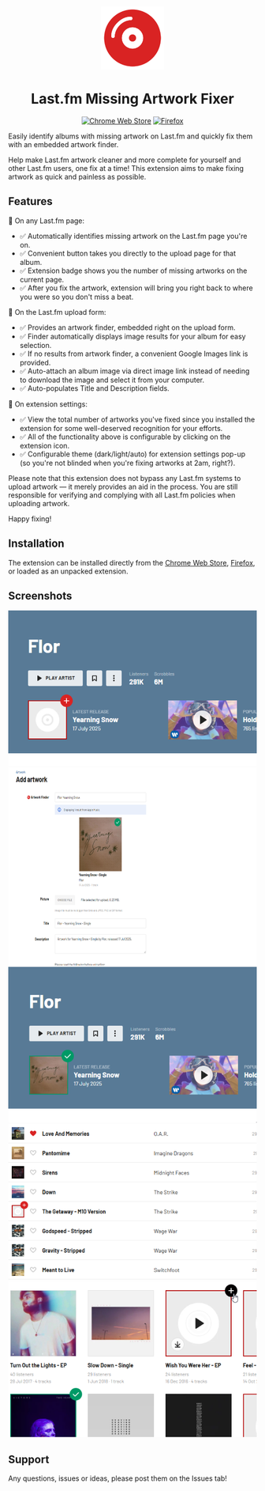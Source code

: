 <div align="center">
<p>
	<img width="128" src="./icons/icon.png"/>
</p>
<h1>Last.fm Missing Artwork Fixer</h1>

[![Chrome Web Store][WebStoreBadge]][WebStore]
[![Firefox][FirefoxBadge]][Firefox]

</div>

Easily identify albums with missing artwork on Last.fm and quickly fix them with an embedded artwork finder.

Help make Last.fm artwork cleaner and more complete for yourself and other Last.fm users, one fix at a time! This extension aims to make fixing artwork as quick and painless as possible.

## Features

📌 On any Last.fm page:
- ✅ Automatically identifies missing artwork on the Last.fm page you're on.
- ✅ Convenient button takes you directly to the upload page for that album.
- ✅ Extension badge shows you the number of missing artworks on the current page.
- ✅ After you fix the artwork, extension will bring you right back to where you were so you don't miss a beat.

📌 On the Last.fm upload form:
- ✅ Provides an artwork finder, embedded right on the upload form.
- ✅ Finder automatically displays image results for your album for easy selection.
- ✅ If no results from artwork finder, a convenient Google Images link is provided.
- ✅ Auto-attach an album image via direct image link instead of needing to download the image and select it from your computer.
- ✅ Auto-populates Title and Description fields.

📌 On extension settings:
- ✅ View the total number of artworks you've fixed since you installed the extension for some well-deserved recognition for your efforts.
- ✅ All of the functionality above is configurable by clicking on the extension icon.
- ✅ Configurable theme (dark/light/auto) for extension settings pop-up (so you're not blinded when you're fixing artworks at 2am, right?).

Please note that this extension does not bypass any Last.fm systems to upload artwork — it merely provides an aid in the process. You are still responsible for verifying and complying with all Last.fm policies when uploading artwork.

Happy fixing!

## Installation

The extension can be installed directly from the [Chrome Web Store][WebStore], [Firefox][Firefox], or loaded as an unpacked extension.

[WebStoreBadge]: https://img.shields.io/chrome-web-store/v/kcpejefblghgkenipbobdinkjlimpjfe.svg?label=chrome&logo=google-chrome&logoColor=white
[WebStore]: https://chromewebstore.google.com/detail/lastfm-missing-artwork-fi/kcpejefblghgkenipbobdinkjlimpjfe
[FirefoxBadge]: https://img.shields.io/amo/v/last-fm-missing-artwork-fixer.svg?label=firefox&logo=firefox-browser&logoColor=white
[Firefox]: https://addons.mozilla.org/en-US/firefox/addon/last-fm-missing-artwork-fixer/

## Screenshots

![Screenshot #1](./screenshots/lfmmaf-1.png)
<img src="./screenshots/lfmmaf-2.png" width="640" height="400">
![Screenshot #3](./screenshots/lfmmaf-3.png)
![Screenshot #4](./screenshots/lfmmaf-4.png)
![Screenshot #5](./screenshots/lfmmaf-5.png)

## Support

Any questions, issues or ideas, please post them on the Issues tab!